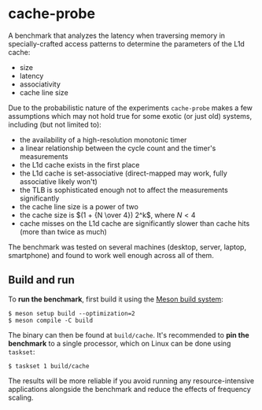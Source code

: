 # cache-probe
A benchmark that analyzes the latency when traversing memory in specially-crafted access patterns to determine the parameters of the L1d cache:
- size
- latency
- associativity
- cache line size

Due to the probabilistic nature of the experiments `cache-probe` makes a few assumptions which may not hold true for some exotic (or just old) systems, including (but not limited to):
- the availability of a high-resolution monotonic timer
- a linear relationship between the cycle count and the timer's measurements
- the L1d cache exists in the first place
- the L1d cache is set-associative (direct-mapped may work, fully associative likely won't)
- the TLB is sophisticated enough not to affect the measurements significantly
- the cache line size is a power of two
- the cache size is $(1 + {N \over 4}) 2^k$, where $N < 4$
- cache misses on the L1d cache are significantly slower than cache hits (more than twice as much)

The benchmark was tested on several machines (desktop, server, laptop, smartphone) and found to work well enough across all of them.

## Build and run
To **run the benchmark**, first build it using the [Meson build system][meson]:

```
$ meson setup build --optimization=2
$ meson compile -C build
```

The binary can then be found at `build/cache`.
It's recommended to **pin the benchmark** to a single processor, which on Linux can be done using `taskset`:

```
$ taskset 1 build/cache
```

The results will be more reliable if you avoid running any resource-intensive applications alongside the benchmark and reduce the effects of frequency scaling.

[meson]: https://mesonbuild.com/
